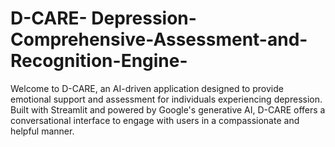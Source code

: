 # D-CARE- Depression-Comprehensive-Assessment-and-Recognition-Engine-
Welcome to D-CARE, an AI-driven application designed to provide emotional support and assessment for individuals experiencing depression. Built with Streamlit and powered by Google's generative AI, D-CARE offers a conversational interface to engage with users in a compassionate and helpful manner.

